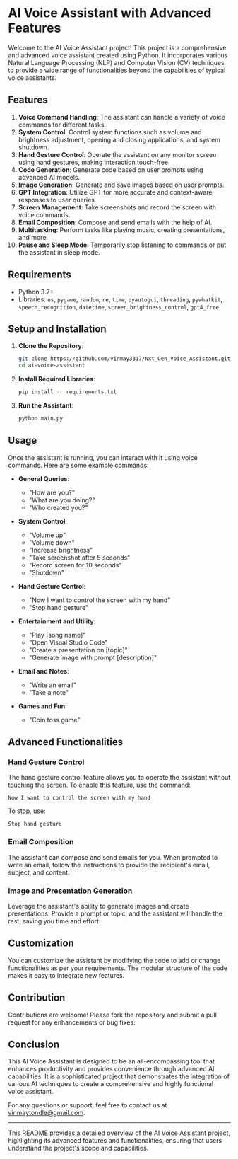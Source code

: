 # AI Voice Assistant with Advanced Features

Welcome to the AI Voice Assistant project! This project is a comprehensive and advanced voice assistant created using Python. It incorporates various Natural Language Processing (NLP) and Computer Vision (CV) techniques to provide a wide range of functionalities beyond the capabilities of typical voice assistants.

## Features

1. **Voice Command Handling**: The assistant can handle a variety of voice commands for different tasks.
2. **System Control**: Control system functions such as volume and brightness adjustment, opening and closing applications, and system shutdown.
3. **Hand Gesture Control**: Operate the assistant on any monitor screen using hand gestures, making interaction touch-free.
4. **Code Generation**: Generate code based on user prompts using advanced AI models.
5. **Image Generation**: Generate and save images based on user prompts.
6. **GPT Integration**: Utilize GPT for more accurate and context-aware responses to user queries.
7. **Screen Management**: Take screenshots and record the screen with voice commands.
8. **Email Composition**: Compose and send emails with the help of AI.
9. **Multitasking**: Perform tasks like playing music, creating presentations, and more.
10. **Pause and Sleep Mode**: Temporarily stop listening to commands or put the assistant in sleep mode.

## Requirements

- Python 3.7+
- Libraries: `os`, `pygame`, `random`, `re`, `time`, `pyautogui`, `threading`, `pywhatkit`, `speech_recognition`, `datetime`, `screen_brightness_control`, `gpt4_free`

## Setup and Installation

1. **Clone the Repository**:
   ```bash
   git clone https://github.com/vinmay3317/Nxt_Gen_Voice_Assistant.git
   cd ai-voice-assistant
   ```

2. **Install Required Libraries**:
   ```bash
   pip install -r requirements.txt
   ```

3. **Run the Assistant**:
   ```bash
   python main.py
   ```

## Usage

Once the assistant is running, you can interact with it using voice commands. Here are some example commands:

- **General Queries**:
  - "How are you?"
  - "What are you doing?"
  - "Who created you?"

- **System Control**:
  - "Volume up"
  - "Volume down"
  - "Increase brightness"
  - "Take screenshot after 5 seconds"
  - "Record screen for 10 seconds"
  - "Shutdown"

- **Hand Gesture Control**:
  - "Now I want to control the screen with my hand"
  - "Stop hand gesture"

- **Entertainment and Utility**:
  - "Play [song name]"
  - "Open Visual Studio Code"
  - "Create a presentation on [topic]"
  - "Generate image with prompt [description]"

- **Email and Notes**:
  - "Write an email"
  - "Take a note"

- **Games and Fun**:
  - "Coin toss game"

## Advanced Functionalities

### Hand Gesture Control

The hand gesture control feature allows you to operate the assistant without touching the screen. To enable this feature, use the command:
```plaintext
Now I want to control the screen with my hand
```
To stop, use:
```plaintext
Stop hand gesture
```

### Email Composition

The assistant can compose and send emails for you. When prompted to write an email, follow the instructions to provide the recipient's email, subject, and content.

### Image and Presentation Generation

Leverage the assistant's ability to generate images and create presentations. Provide a prompt or topic, and the assistant will handle the rest, saving you time and effort.

## Customization

You can customize the assistant by modifying the code to add or change functionalities as per your requirements. The modular structure of the code makes it easy to integrate new features.

## Contribution

Contributions are welcome! Please fork the repository and submit a pull request for any enhancements or bug fixes.

## Conclusion

This AI Voice Assistant is designed to be an all-encompassing tool that enhances productivity and provides convenience through advanced AI capabilities. It is a sophisticated project that demonstrates the integration of various AI techniques to create a comprehensive and highly functional voice assistant.

For any questions or support, feel free to contact us at vinmaytondle@gmail.com.

---

This README provides a detailed overview of the AI Voice Assistant project, highlighting its advanced features and functionalities, ensuring that users understand the project's scope and capabilities.
